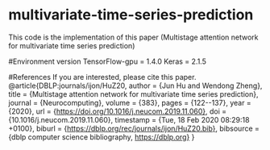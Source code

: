 # multivariate-time-series-prediction
This code is the implementation of this paper (Multistage attention network for multivariate time series prediction)

#Environment version
TensorFlow-gpu = 1.4.0
Keras = 2.1.5

#References
If you are interested, please cite this paper.
@article{DBLP:journals/ijon/HuZ20,
  author    = {Jun Hu and
               Wendong Zheng},
  title     = {Multistage attention network for multivariate time series prediction},
  journal   = {Neurocomputing},
  volume    = {383},
  pages     = {122--137},
  year      = {2020},
  url       = {https://doi.org/10.1016/j.neucom.2019.11.060},
  doi       = {10.1016/j.neucom.2019.11.060},
  timestamp = {Tue, 18 Feb 2020 08:29:18 +0100},
  biburl    = {https://dblp.org/rec/journals/ijon/HuZ20.bib},
  bibsource = {dblp computer science bibliography, https://dblp.org}
}
